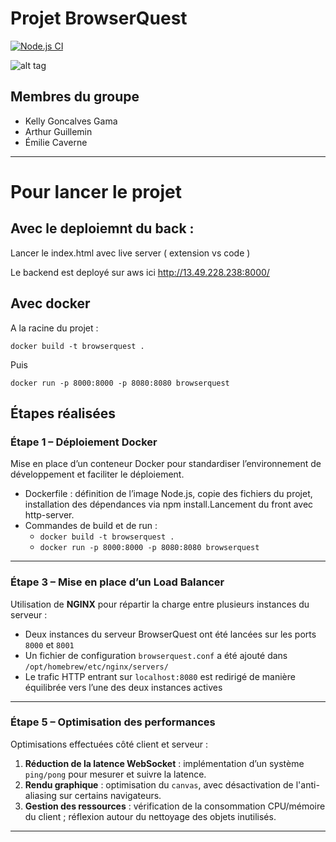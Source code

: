 # Projet BrowserQuest

[![Node.js CI](https://github.com/nenuadrian/BrowserQuest/actions/workflows/node.js.yml/badge.svg)](https://github.com/nenuadrian/BrowserQuest/actions/workflows/node.js.yml)

![alt tag](https://raw.github.com/nenuadrian/BrowserQuest/master/screens/1.png)

## Membres du groupe

- Kelly Goncalves Gama
- Arthur Guillemin
- Émilie Caverne

---
# Pour lancer le projet 

## Avec le deploiemnt du back :
Lancer le index.html avec live server ( extension vs code ) 

Le backend est deployé sur aws ici http://13.49.228.238:8000/

## Avec docker 
A la racine du projet : 

`docker build -t browserquest .`

Puis 

`docker run -p 8000:8000 -p 8080:8080 browserquest`
## Étapes réalisées

### Étape 1 – Déploiement Docker

Mise en place d’un conteneur Docker pour standardiser l’environnement de développement et faciliter le déploiement.

- Dockerfile : définition de l’image Node.js, copie des fichiers du projet, installation des dépendances via npm install.Lancement du front avec http-server.
- Commandes de build et de run :
    - `docker build -t browserquest .`
    - `docker run -p 8000:8000 -p 8080:8080 browserquest`
---

### Étape 3 – Mise en place d’un Load Balancer

Utilisation de **NGINX** pour répartir la charge entre plusieurs instances du serveur :

- Deux instances du serveur BrowserQuest ont été lancées sur les ports `8000` et `8001`
- Un fichier de configuration `browserquest.conf` a été ajouté dans `/opt/homebrew/etc/nginx/servers/`
- Le trafic HTTP entrant sur `localhost:8080` est redirigé de manière équilibrée vers l’une des deux instances actives

---

### Étape 5 – Optimisation des performances

Optimisations effectuées côté client et serveur :

1. **Réduction de la latence WebSocket** : implémentation d’un système `ping/pong` pour mesurer et suivre la latence.
2. **Rendu graphique** : optimisation du `canvas`, avec désactivation de l'anti-aliasing sur certains navigateurs.
3. **Gestion des ressources** : vérification de la consommation CPU/mémoire du client ; réflexion autour du nettoyage des objets inutilisés.

---
